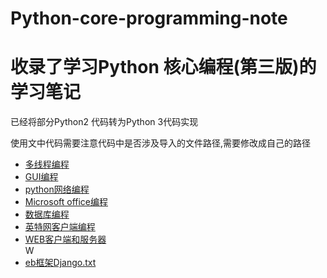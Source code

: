 # Python-core-programming-note
<h1>收录了学习Python 核心编程(第三版)的学习笔记</h1>
<p>已经将部分Python2 代码转为Python 3代码实现</p>
<p>使用文中代码需要注意代码中是否涉及导入的文件路径,需要修改成自己的路径</p>

<ul>
  <li><a href='多线程编程'>多线程编程</a></li>
  <li><a href='GUI编程.txt'>GUI编程</a></li>
  <li><a href='python网络编程.txt'>python网络编程</a></li>
  <li><a href='Microsoft%20Office%20编程'>Microsoft office编程</a></li>
  <li><a href='数据库编程.txt'>数据库编程</a></li>
  <li><a href='英特网客户端编程'>英特网客户端编程</a></li>
  <li><a href='WEB客户端和服务器.txt'>WEB客户端和服务器</a></li>W
  <li><a href='Web框架Django.txt'>eb框架Django.txt</a></li>
</ul>
